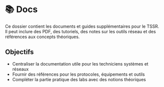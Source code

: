# 📚 Docs

Ce dossier contient les documents et guides supplémentaires pour le TSSR.  
Il peut inclure des PDF, des tutoriels, des notes sur les outils réseau et des références aux concepts théoriques.

## Objectifs
- Centraliser la documentation utile pour les techniciens systèmes et réseaux
- Fournir des références pour les protocoles, équipements et outils
- Compléter la partie pratique des labs avec des notions théoriques
